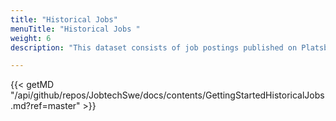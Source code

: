 ```yaml
---
title: "Historical Jobs"
menuTitle: "Historical Jobs "
weight: 6
description: "This dataset consists of job postings published on Platsbanken from the year 2006 up to and including 2019."

---
```


{{< getMD "/api/github/repos/JobtechSwe/docs/contents/GettingStartedHistoricalJobs.md?ref=master" >}}